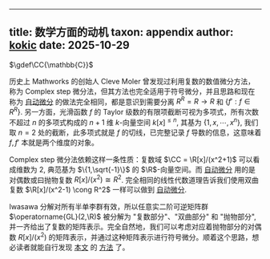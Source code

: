 
---
title: 数学方面的动机
taxon: appendix
author: [kokic](https://kokic.github.io)
date: 2025-10-29
---

$\gdef\CC{\mathbb{C}}$

历史上 Mathworks 的创始人 Cleve Moler 曾发现过利用复数的数值微分方法，称为 Complex step 微分法，但其方法也完全适用于符号微分，并且思路和现在称为 [自动微分][ad-haskell] 的做法完全相同，都是意识到需要分离 $R^R = R \to R$ 和 $\{f' : f \in R^R \}$. 另一方面，光滑函数 $f$ 的 Taylor 级数的有限项截断可视为多项式，所有次数不超过 $n$ 的多项式构成的 $n+1$ 维 $k$-向量空间 $k[x]^{\le n}$, 其基为 $\{1,x,\cdots,x^n\}$, 我们取 $n=2$ 处的截断，此多项式就是 $f$ 的切线，已完整记录 $f$ 导数的信息，这意味着 $f,f'$ 本就是两个维度的对象。

Complex step 微分法依赖这样一条性质：复数域 $\CC = \R[x]/(x^2+1)$ 可以看成维数为 $2$, 典范基为 $\{1,\sqrt{-1}\}$ 的 $\R$-向量空间。而 [自动微分][ad-haskell] 用的是对偶数或曰抛物复数 $R[x]/(x^2) \cong R^2$. 完全相同的线性代数道理告诉我们使用双曲复数 $\R[x]/(x^2-1) \cong R^2$ 一样可以做到 [自动微分][ad-haskell]. 

Iwasawa 分解对所有半单李群有效，所以任意实二阶可逆矩阵群 $\operatorname{GL}(2,\R)$ 被分解为 "复数部分"、"双曲部分" 和 "抛物部分", 并一齐给出了复数的矩阵表示。完全自然地，我们可以考虑对应着抛物部分的对偶数 $R[x]/(x^2)$ 的矩阵表示，并通过这种矩阵表示进行符号微分。顺着这个思路，想必读者就能自行发现 [本文](./index.md) 的 [方法](./derive.md) 了。

[ad-haskell]: https://www.danielbrice.net/blog/automatic-differentiation-is-trivial-in-haskell/
